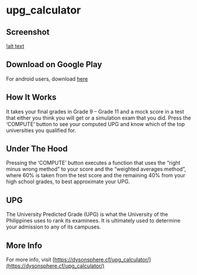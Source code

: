 # upg_calculator

## Screenshot

[!alt text](https://github.com/pyTimK/upgCalculator/blob/main/upg_calculator_graphic.png)

## Download on Google Play
For android users, download [here](https://play.google.com/store/apps/details?id=com.praktiki.upgCalculator)

## How It Works
It takes your final grades in Grade 9 – Grade 11 and a mock score in a test that either you think you will get or a simulation exam that you did.
Press the ‘COMPUTE’ button to see your computed UPG and know which of the top universities you qualified for.

## Under The Hood

Pressing the ‘COMPUTE’ button executes a function that uses the “right minus wrong method” to your score and the “weighted averages method”, where 60% is taken from the test score and the remaining 40% from your high school grades, to best approximate your UPG.

## UPG

The University Predicted Grade (UPG) is what the University of the Philippines uses to rank its examinees. It is ultimately used to determine your admission to any of its campuses.

## More Info

For more info, visit [https://dysonsphere.cf/upg_calculator/](https://dysonsphere.cf/upg_calculator/)
